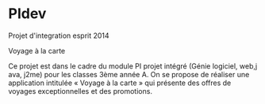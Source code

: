 PIdev
=====

Projet d'integration esprit 2014

Voyage à la carte 


  Ce projet est dans le cadre du module PI projet intégré (Génie logiciel, web,j ava, j2me) 
pour les classes 3ème année A. On se propose de réaliser une application intitulée 
« Voyage à la carte » qui présente des offres de voyages exceptionnelles et des promotions.
